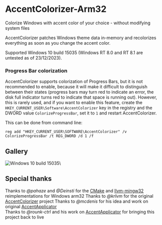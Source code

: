 # AccentColorizer-Arm32

Colorize Windows with accent color of your choice - without modifying system files

AccentColorizer patches Windows theme data in-memory and recolorizes everything as soon as you change the accent color.

Supported Windows 10 build 15035 (Windows RT 8.0 and RT 8.1 are untested as of 23/12/2023).

### Progress Bar colorization

AccentColorizer supports colorization of Progress Bars, but it is not recommended to enable, because it will make it difficult to distinguish between their states (progress bars may turn red to indicate an error, the disk full indicator turns red to indicate that space is running out). However, this is rarely used, and if you want to enable this feature, create the `HKEY_CURRENT_USER\Software\AccentColorizer` key in the registry and the DWORD value `ColorizeProgressBar`, set it to `1` and restart AccentColorizer.

This can be done from command line:
```
reg add "HKEY_CURRENT_USER\SOFTWARE\AccentColorizer" /v ColorizeProgressBar /t REG_DWORD /d 1 /f
```

## Gallery

![Windows 10 build 15035](https://github.com/krlvm/AccentColorizer/blob/master/.screenshots/win10.png?raw=true)\

## Special thanks

Thanks to *@pahaze* and *@Deinsti* for the [CMake](https://xdaforums.com/t/make-and-cmake-for-arm32-plus-other-apps.4212725) and [llvm-mingw32](https://github.com/armdevvel/llvm-mingw) reimplementations for Windows arm32
Thanks to *@krlvm* for the original [AccentColorizer](https://github.com/krlvm/AccentColorizer) project
Thanks to *@mcdenis* for his idea and work on original [AccentApplicator](https://github.com/mcdenis/AccentApplicator)\
Thanks to *@rounk-ctrl* and his work on [AccentApplicator](https://github.com/rounk-ctrl/AccentApplicator) for bringing this project back to live
